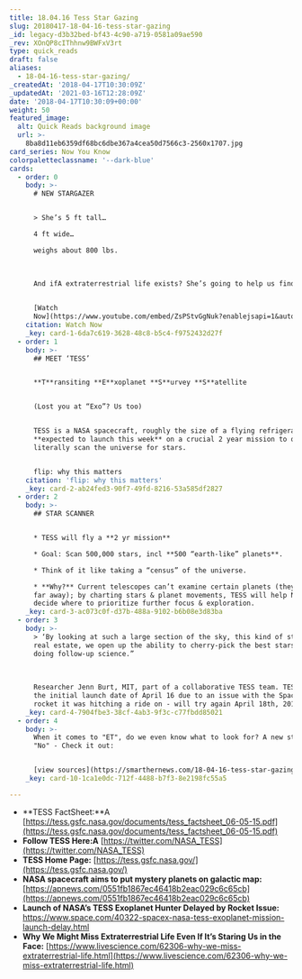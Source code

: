 ```yaml
---
title: 18.04.16 Tess Star Gazing
slug: 20180417-18-04-16-tess-star-gazing
_id: legacy-d3b32bed-bf43-4c90-a719-0581a09ae590
_rev: XOnQP8cIThhnw9BWFxV3rt
type: quick_reads
draft: false
aliases:
  - 18-04-16-tess-star-gazing/
_createdAt: '2018-04-17T10:30:09Z'
_updatedAt: '2021-03-16T12:28:09Z'
date: '2018-04-17T10:30:09+00:00'
weight: 50
featured_image:
  alt: Quick Reads background image
  url: >-
    8ba8d11eb6359df68bc6dbe367a4cea50d7566c3-2560x1707.jpg
card_series: Now You Know
colorpaletteclassname: '--dark-blue'
cards:
  - order: 0
    body: >-
      # NEW STARGAZER


      > She’s 5 ft tall…  

      4 ft wide…  

      weighs about 800 lbs.  
        
        
        
      And ifA extraterrestrial life exists? She’s going to help us find it.


      [Watch
      Now](https://www.youtube.com/embed/ZsPStvGgNuk?enablejsapi=1&autoplay=1&rel=0)
    citation: Watch Now
    _key: card-1-6da7c619-3628-48c8-b5c4-f9752432d27f
  - order: 1
    body: >-
      ## MEET ‘TESS’


      **T**ransiting **E**xoplanet **S**urvey **S**atellite


      (Lost you at “Exo”? Us too)


      TESS is a NASA spacecraft, roughly the size of a flying refrigerator,
      **expected to launch this week** on a crucial 2 year mission to quite
      literally scan the universe for stars.


      flip: why this matters
    citation: 'flip: why this matters'
    _key: card-2-ab24fed3-90f7-49fd-8216-53a585df2827
  - order: 2
    body: >-
      ## STAR SCANNER


      * TESS will fly a **2 yr mission**

      * Goal: Scan 500,000 stars, incl **500 “earth-like” planets**.

      * Think of it like taking a “census” of the universe.

      * **Why?** Current telescopes can’t examine certain planets (they’re too
      far away); by charting stars & planet movements, TESS will help NASA
      decide where to prioritize further focus & exploration.
    _key: card-3-ac073c0f-d37b-488a-9102-b6b08e3d83ba
  - order: 3
    body: >-
      > ‘By looking at such a large section of the sky, this kind of stellar
      real estate, we open up the ability to cherry-pick the best stars for
      doing follow-up science.”  
        
        
        
      Researcher Jenn Burt, MIT, part of a collaborative TESS team. TESS missed
      the initial launch date of April 16 due to an issue with the Space X
      rocket it was hitching a ride on - will try again April 18th, 2018
    _key: card-4-7904fbe3-38cf-4ab3-9f3c-c77fbdd85021
  - order: 4
    body: >-
      When it comes to "ET", do we even know what to look for? A new study says
      "No" - Check it out:


      [view sources](https://smarthernews.com/18-04-16-tess-star-gazing/)
    _key: card-10-1ca1e0dc-712f-4488-b7f3-8e2198fc55a5

---
```

* **TESS FactSheet:**A [https://tess.gsfc.nasa.gov/documents/tess_factsheet_06-05-15.pdf](https://tess.gsfc.nasa.gov/documents/tess_factsheet_06-05-15.pdf)
* **Follow TESS Here:A** [https://twitter.com/NASA_TESS](https://twitter.com/NASA_TESS)
* **TESS Home Page:** [https://tess.gsfc.nasa.gov/](https://tess.gsfc.nasa.gov/)
* **NASA spacecraft aims to put mystery planets on galactic map:** [https://apnews.com/0551fb1867ec46418b2eac029c6c65cb](https://apnews.com/0551fb1867ec46418b2eac029c6c65cb)
* **Launch of NASA’s TESS Exoplanet Hunter Delayed by Rocket Issue:** https://www.space.com/40322-spacex-nasa-tess-exoplanet-mission-launch-delay.html
* **Why We Might Miss Extraterrestrial Life Even If It’s Staring Us in the Face:** [https://www.livescience.com/62306-why-we-miss-extraterrestrial-life.html](https://www.livescience.com/62306-why-we-miss-extraterrestrial-life.html)